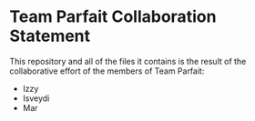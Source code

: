 # Team Parfait Collaboration Statement

This repository and all of the files it contains is the result of the collaborative effort of the members of Team Parfait:

* Izzy
* Isveydi
* Mar